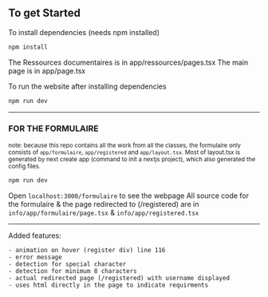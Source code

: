 ##  To get Started

To install dependencies (needs npm installed)

```bash
npm install
```

The Ressources documentaires is in app/ressources/pages.tsx
The main page is in  app/page.tsx

To run the website after installing dependencies 

```bash
npm run dev
```
--------------------------------------------------------
### FOR THE FORMULAIRE
<small>note: because this repo contains all the work from all the classes, the formulaire only consists of `app/formulaire`, `app/registered` and `app/layout.tsx`. Most of layout.tsx is generated by next create app (command to init a nextjs project), which also generated the config files.</small>
```bash
npm run dev
```
Open `localhost:3000/formulaire` to see the webpage
All source code for the formulaire & the page redirected to (/registered) are in `info/app/formulaire/page.tsx` & `info/app/registered.tsx`

--------------------------------------------------------
Added features:
```
- animation on hover (register div) line 116
- error message 
- detection for special character
- detection for minimum 8 characters
- actual redirected page (/registered) with username displayed
- uses html directly in the page to indicate requirments
```